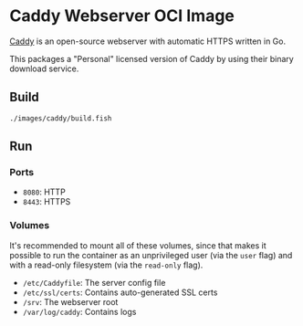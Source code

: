 # Caddy Webserver OCI Image

[Caddy](https://caddyserver.com/) is an open-source webserver with automatic HTTPS written in Go.

This packages a "Personal" licensed version of Caddy by using their binary download service.

## Build

`./images/caddy/build.fish`

## Run

### Ports

- `8080`: HTTP
- `8443`: HTTPS

### Volumes

It's recommended to mount all of these volumes, since that makes it possible to run the container
as an unprivileged user (via the `user` flag) and with a read-only filesystem (via the `read-only`
flag).

- `/etc/Caddyfile`: The server config file
- `/etc/ssl/certs`: Contains auto-generated SSL certs
- `/srv`: The webserver root
- `/var/log/caddy`: Contains logs
